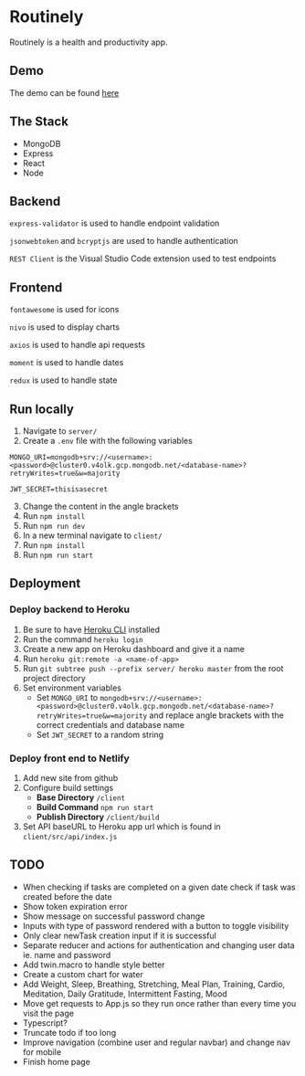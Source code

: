 # Routinely

Routinely is a health and productivity app.

## Demo

The demo can be found [here](https://getroutinely.netlify.app/)

## The Stack

- MongoDB
- Express
- React
- Node

## Backend

`express-validator` is used to handle endpoint validation

`jsonwebtoken` and `bcryptjs` are used to handle authentication

`REST Client` is the Visual Studio Code extension used to test endpoints

## Frontend

`fontawesome` is used for icons

`nivo` is used to display charts

`axios` is used to handle api requests

`moment` is used to handle dates

`redux` is used to handle state

## Run locally

1. Navigate to `server/`
2. Create a `.env` file with the following variables

```
MONGO_URI=mongodb+srv://<username>:<password>@cluster0.v4olk.gcp.mongodb.net/<database-name>?retryWrites=true&w=majority

JWT_SECRET=thisisasecret
```

3. Change the content in the angle brackets
4. Run `npm install`
5. Run `npm run dev`
6. In a new terminal navigate to `client/`
7. Run `npm install`
8. Run `npm run start`

## Deployment

### Deploy backend to Heroku

1. Be sure to have [Heroku CLI](https://devcenter.heroku.com/articles/heroku-command-line) installed
2. Run the command `heroku login`
3. Create a new app on Heroku dashboard and give it a name
4. Run `heroku git:remote -a <name-of-app>`
5. Run `git subtree push --prefix server/ heroku master` from the root project directory
6. Set environment variables
   - Set `MONGO_URI` to `mongodb+srv://<username>:<password>@cluster0.v4olk.gcp.mongodb.net/<database-name>?retryWrites=true&w=majority` and replace angle brackets with the correct credentials and database name
   - Set `JWT_SECRET` to a random string

### Deploy front end to Netlify

1. Add new site from github
2. Configure build settings
   - **Base Directory** `/client`
   - **Build Command** `npm run start`
   - **Publish Directory** `/client/build`
3. Set API baseURL to Heroku app url which is found in `client/src/api/index.js`

## TODO

- When checking if tasks are completed on a given date check if task was created before the date
- Show token expiration error
- Show message on successful password change
- Inputs with type of password rendered with a button to toggle visibility
- Only clear newTask creation input if it is successful
- Separate reducer and actions for authentication and changing user data ie. name and password
- Add twin.macro to handle style better
- Create a custom chart for water
- Add Weight, Sleep, Breathing, Stretching, Meal Plan, Training, Cardio, Meditation, Daily Gratitude, Intermittent Fasting, Mood
- Move get requests to App.js so they run once rather than every time you visit the page
- Typescript?
- Truncate todo if too long
- Improve navigation (combine user and regular navbar) and change nav for mobile
- Finish home page
